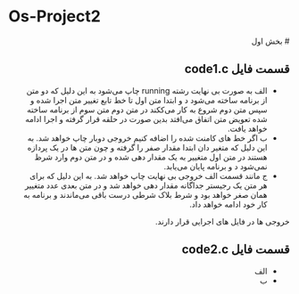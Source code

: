 # Os-Project2

<div dir="rtl">
# بخش اول

## قسمت فایل code1.c
- الف
به صورت بی نهایت رشته running چاپ می‌شود
به این دلیل که دو متن از برنامه ساخته می‌شود د و ابتدا متن اول تا خط تابع تغییر متن اجرا شده و سپس متن دوم شروع به کار می‌ککند در متن دوم متن سوم از برنامه ساخته شده تعویض متن اتفاق می‌افتد
بدین صورت در حلقه قرار گرفته و اجرا ادامه خواهد یافت.
- ب
اگر خط های کامنت شده را اضافه کنیم خروجی دوبار چاپ خواهد شد.
به این دلیل که متغیر دان ابتدا مقدار صفر را گرفته و چون متن ها در یک پردازه هستند در متن اول متغییر به یک مقدار دهی شده و در متن دوم وارد شرظ نمی‌شود د و برنامه پایان می‌یابد.
- ج
مانند قسمت الف خروجی بی نهایت چاپ خواهد شد.
به این دلیل که برای هر متن یک رجیستر جداگانه مقدار دهی خواهد شد و در متن بعدی عدد متغییر همان صغر خواهد بود و شرط بلاک شرطی درست باقی می‌ماندند و برنامه به کار خود ادامه خواهد داد.

خروجی ها در فایل های اجرایی قرار دارند.

## قسمت فایل code2.c
- الف
- ب
</div>
